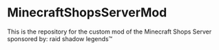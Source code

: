 # MinecraftShopsServerMod
This is the repository for the custom mod of the Minecraft Shops Server  
sponsored by: raid shadow legends™
